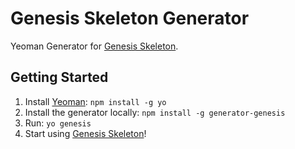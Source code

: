 Genesis Skeleton Generator
==========================

Yeoman Generator for [Genesis Skeleton][2].


Getting Started
---------------

1. Install [Yeoman][1]: `npm install -g yo`
2. Install the generator locally: `npm install -g generator-genesis`
3. Run: `yo genesis`
4. Start using [Genesis Skeleton][2]!


[1]: http://yeoman.io/
[2]: http://genesis-skeleton.com/
